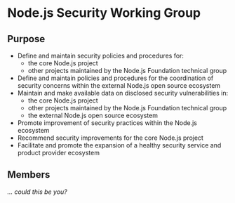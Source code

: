 # Node.js Security Working Group

## Purpose

* Define and maintain security policies and procedures for:
  - the core Node.js project
  - other projects maintained by the Node.js Foundation technical group
* Define and maintain policies and procedures for the coordination of security concerns within the external Node.js open source ecosystem
* Maintain and make available data on disclosed security vulnerabilities in:
  - the core Node.js project
  - other projects maintained by the Node.js Foundation technical group
  - the external Node.js open source ecosystem
* Promote improvement of security practices within the Node.js ecosystem
* Recommend security improvements for the core Node.js project
* Facilitate and promote the expansion of a healthy security service and product provider ecosystem

## Members

_... could this be you?_
